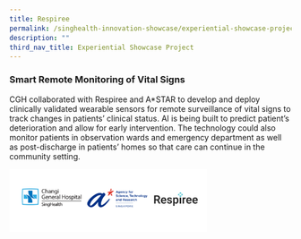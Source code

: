 ```yaml
---
title: Respiree
permalink: /singhealth-innovation-showcase/experiential-showcase-project/respiree/
description: ""
third_nav_title: Experiential Showcase Project
---
```

### Smart Remote Monitoring of Vital Signs

CGH collaborated with Respiree and A\*STAR to develop and deploy clinically validated wearable sensors for remote surveillance of vital signs to track changes in patients’ clinical status. AI is being built to predict patient’s deterioration and allow for early intervention. The technology could also monitor patients in observation wards and emergency department as well as post-discharge in patients’ homes so that care can continue in the community setting.

<img style="width:70%" src="/images/Experiential%20Showcases/Respiree/respiree%20logos.png">